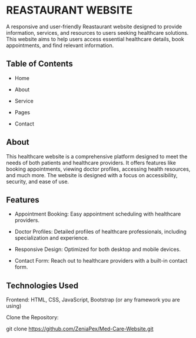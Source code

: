 # REASTAURANT WEBSITE
A responsive and user-friendly Reastaurant website designed to provide information, services, and resources to users seeking healthcare solutions. This website aims to help users access essential healthcare details, book appointments, and find relevant information.
 
## Table of Contents
 
- Home
 
- About
 
- Service
 
- Pages
 
- Contact
 
## About
 
This healthcare website is a comprehensive platform designed to meet the needs of both patients and healthcare providers. It offers features like booking appointments, viewing doctor profiles, accessing health resources, and much more. The website is designed with a focus on accessibility, security, and ease of use.
 
## Features
 

- Appointment Booking: Easy appointment scheduling with healthcare providers.
 
- Doctor Profiles: Detailed profiles of healthcare professionals, including specialization and experience.
 
- Responsive Design: Optimized for both desktop and mobile devices.
 
- Contact Form: Reach out to healthcare providers with a built-in contact form.
 
 
## Technologies Used
 
Frontend: HTML, CSS, JavaScript, Bootstrap (or any framework you are using)
 
 Clone the Repository:
 
git clone https://github.com/ZeniaPex/Med-Care-Website.git

 
 

 

